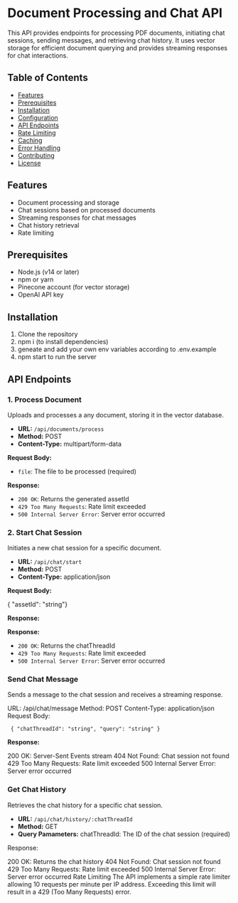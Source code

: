 # Document Processing and Chat API

This API provides endpoints for processing PDF documents, initiating chat sessions, sending messages, and retrieving chat history. It uses vector storage for efficient document querying and provides streaming responses for chat interactions.

## Table of Contents

- [Features](#features)
- [Prerequisites](#prerequisites)
- [Installation](#installation)
- [Configuration](#configuration)
- [API Endpoints](#api-endpoints)
- [Rate Limiting](#rate-limiting)
- [Caching](#caching)
- [Error Handling](#error-handling)
- [Contributing](#contributing)
- [License](#license)

## Features

- Document processing and storage
- Chat sessions based on processed documents
- Streaming responses for chat messages
- Chat history retrieval
- Rate limiting


## Prerequisites

- Node.js (v14 or later)
- npm or yarn
- Pinecone account (for vector storage)
- OpenAI API key

## Installation

1. Clone the repository
2. npm i (to install dependencies)
3. geneate and add your own env variables according to .env.example
4. npm start to run the server


## API Endpoints

### 1. Process Document

Uploads and processes a any document, storing it in the vector database.

- **URL:** `/api/documents/process`
- **Method:** POST
- **Content-Type:** multipart/form-data

**Request Body:**
- `file`: The file to be processed (required)

**Response:**
- `200 OK`: Returns the generated assetId
- `429 Too Many Requests`: Rate limit exceeded
- `500 Internal Server Error`: Server error occurred

### 2. Start Chat Session

Initiates a new chat session for a specific document.

- **URL:** `/api/chat/start`
- **Method:** POST
- **Content-Type:** application/json

**Request Body:**

{ "assetId": "string"}

**Response:**

**Response:**
- `200 OK`: Returns the chatThreadId
- `429 Too Many Requests`: Rate limit exceeded
- `500 Internal Server Error`: Server error occurred

### Send Chat Message
Sends a message to the chat session and receives a streaming response.

URL: /api/chat/message
Method: POST
Content-Type: application/json
Request Body:


`
{
  "chatThreadId": "string",
  "query": "string"
}`

**Response:**

200 OK: Server-Sent Events stream
404 Not Found: Chat session not found
429 Too Many Requests: Rate limit exceeded
500 Internal Server Error: Server error occurred

### Get Chat History
Retrieves the chat history for a specific chat session.
- **URL:** `/api/chat/history/:chatThreadId`
- **Method:** GET
- **Query Pamameters:**  chatThreadId: The ID of the chat session (required)




Response:

200 OK: Returns the chat history
404 Not Found: Chat session not found
429 Too Many Requests: Rate limit exceeded
500 Internal Server Error: Server error occurred
Rate Limiting
The API implements a simple rate limiter allowing 10 requests per minute per IP address. Exceeding this limit will result in a 429 (Too Many Requests) error.
